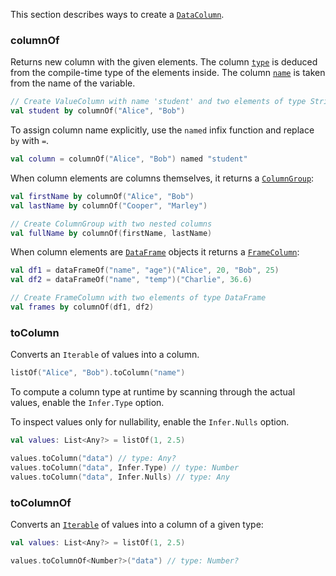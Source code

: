 [//]: # (title: Create DataColumn)
<!---IMPORT org.jetbrains.kotlinx.dataframe.samples.api.Create-->

This section describes ways to create a [`DataColumn`](DataColumn.md).

### columnOf

Returns new column with the given elements.
The column [`type`](DataColumn.md#properties) is deduced from the compile-time type of the elements inside.
The column [`name`](DataColumn.md#properties) is taken from the name of the variable.

<!---FUN createValueByColumnOf-->

```kotlin
// Create ValueColumn with name 'student' and two elements of type String
val student by columnOf("Alice", "Bob")
```

<!---END-->

To assign column name explicitly, use the `named` infix function and replace `by` with `=`.

<!---FUN createColumnRenamed-->

```kotlin
val column = columnOf("Alice", "Bob") named "student"
```

<!---END-->

When column elements are columns themselves, it returns a [`ColumnGroup`](DataColumn.md#columngroup):

<!---FUN createColumnGroup-->

```kotlin
val firstName by columnOf("Alice", "Bob")
val lastName by columnOf("Cooper", "Marley")

// Create ColumnGroup with two nested columns
val fullName by columnOf(firstName, lastName)
```

<!---END-->

When column elements are [`DataFrame`](DataFrame.md) objects it returns a [`FrameColumn`](DataColumn.md#framecolumn):

<!---FUN createFrameColumn-->

```kotlin
val df1 = dataFrameOf("name", "age")("Alice", 20, "Bob", 25)
val df2 = dataFrameOf("name", "temp")("Charlie", 36.6)

// Create FrameColumn with two elements of type DataFrame
val frames by columnOf(df1, df2)
```

<!---END-->

### toColumn

Converts an `Iterable` of values into a column.

<!---FUN createValueByToColumn-->

```kotlin
listOf("Alice", "Bob").toColumn("name")
```

<!---END-->

To compute a column type at runtime by scanning through the actual values, enable the `Infer.Type` option. 

To inspect values only for nullability, enable the `Infer.Nulls` option.

<!---FUN createValueColumnInferred-->

```kotlin
val values: List<Any?> = listOf(1, 2.5)

values.toColumn("data") // type: Any?
values.toColumn("data", Infer.Type) // type: Number
values.toColumn("data", Infer.Nulls) // type: Any
```

<!---END-->

### toColumnOf

Converts an [`Iterable`](https://kotlinlang.org/api/latest/jvm/stdlib/kotlin.collections/-iterable/)
of values into a column of a given type:

<!---FUN createValueColumnOfType-->

```kotlin
val values: List<Any?> = listOf(1, 2.5)

values.toColumnOf<Number?>("data") // type: Number?
```

<!---END-->


